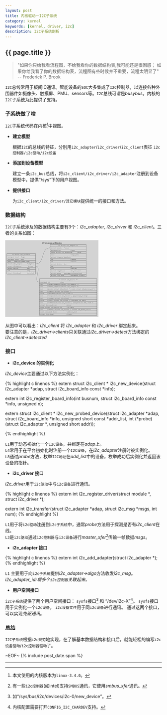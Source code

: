 ```yaml
---
layout: post
title: 内核驱动－I2C子系统
category: kernel
keywords: [kernel, driver, i2c]
description: I2C子系统剖析
---
```


## {{ page.title }}

> "如果你只给我看流程图，不给我看你的数据结构表,我可能还是很困惑；
> 如果你给我看了你的数据结构表，流程图有些时候并不重要，流程太明显了"
> -- Frederick P. Brook

`I2C`总线常用于板间IC通讯。智能设备的`SOC`大多集成了`I2C`控制器，以连接各种外围器件如摄像头、触摸屏、PMU、sensors等。`I2C`总线可谓是*busybus*。内核的`I2C`子系统为此提供了支持。

### 子系统做了啥

`I2C`子系统代码在内核[^1]中视图。

* **建立模型**

  根据`I2C`的总线的特征，分别用`i2c_adapter`/`i2c_driver`/`i2c_client`表征 `i2c控制器/i2c驱动/i2c设备`

* **添加到设备模型**

  建立一条`i2c_bus`总线，将`i2c_client/i2c_driver/i2c_adapter`注册到设备模型中，提供<q>/sys</q>下的用户视图。

* **提供接口**

  为`i2c_client/i2c_driver/其它模块`提供统一的接口和方法。

### 数据结构

`I2C`子系统涉及的数据结构主要有3个：<var>i2c_adapter</var>, <var>i2c_driver</var> 和 <var>i2c_client</var>。三者的关系如图：

  [ ![i2c][i2c_t_image] ][i2c_image]

[i2c_t_image]: /images/thumbnails/i2c_t.png "i2c susbsystem"
[i2c_image]: /images/i2c.png "i2c subsystem"

从图中可以看出：<var>i2c_client</var> 将 <var>i2c_adapter</var> 和 <var>i2c_driver</var> 绑定起来。  
要注意的是，<var>i2c_driver->clients</var>只关联通过<var>i2c_driver->detect</var>方法绑定的<var>i2c_client->detected</var>

### 接口
* **i2c_device 的实例化**

<var>i2c_device</var>主要通过以下方法实例化：

{% highlight c linenos %}
extern struct i2c_client *
i2c_new_device(struct i2c_adapter *adap, struct i2c_board_info const *info);

extern int
i2c_register_board_info(int busnum, struct i2c_board_info const *info,
			unsigned n);

extern struct i2c_client *
i2c_new_probed_device(struct i2c_adapter *adap,
		      struct i2c_board_info *info,
		      unsigned short const *addr_list,
		      int (*probe)(struct i2c_adapter *, unsigned short addr));

{% endhighlight %}

`L1`用于动态初始化一个`I2C设备`，并绑定在<var>adap</var>上。  
`L4`常用于在平台初始化时注册一个`I2C设备`，在<var>i2c_adapter</var>注册时被实例化。  
`L8`通过<var>probe</var>方法，枚举`I2C地址`在<var>add_list</var>中的设备，枚举成功后实例化并返回该设备的指针。  

* **i2c_driver 接口**

<var>i2c_driver</var>用于`i2c驱动`中与`i2c设备`进行通讯。

{% highlight c linenos %}
extern int i2c_register_driver(struct module *, struct i2c_driver *);

extern int i2c_transfer(struct i2c_adapter *adap, struct i2c_msg *msgs,
			int num);
{% endhighlight %}

`L1`用于将`i2c驱动`注册到`i2c子系统`中，通常<var>probe</var>方法用于探测是否有<var>i2c_client</var>在线。  
`L3`是`i2c驱动`通过`i2c控制器`与`i2c设备`进行<var>master_xfer</var>[^2]传输一帧数据<var>msgs</var>。

* **i2c_adapter 接口**

{% highlight c linenos %}
extern int i2c_add_adapter(struct i2c_adapter *);
{% endhighlight %}

`L1` 主要用于向`i2c子系统`提供<var>i2c_adapter->algo</var>方法收发<var>i2c_msg</var>。<var>i2c_adapter_idr<var>将多个`i2c控制器`关联起来。

* **用户空间接口**

`i2c子系统`提供了两个用户空间接口： `sysfs`接口[^3] 和 <q>/dev/i2c-X</q>[^4]。
`sysfs`接口用于实例化一个`i2c设备`。
`i2c设备文件`用于同`i2c设备`进行通讯。
通过这两个接口，可以实现*免驱通讯*。

### 总结

`I2C子系统`根据`i2c规范`地实现，在了解基本数据结构和接口后，就能轻松的编写`i2c设备驱动`/`i2c控制器驱动`了。

~EOF~ {% include post_date.span %}

* * * * *
[^1]: 本文使用的内核版本为`linux-3.4.0`。

[^2]: 有一些`i2c控制器`(如intel)支持`SMBUS`通讯，它使用<var>smbus_xfer</var>通讯。

[^3]: 如<q>/sys/bus/i2c/devices/i2c-0/new_device</q>。

[^4]: 内核配置需要打开`CONFIG_I2C_CHARDEV`支持。
